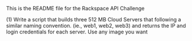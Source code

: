 This is the README file for the Rackspace API Challenge 

(1) Write a script that builds three 512 MB Cloud Servers that following a similar naming convention. (ie., web1, web2, web3) and returns the IP and login credentials for each server. Use any image you want

